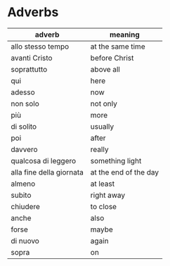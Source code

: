 # Adverbs

| adverb                   | meaning               |
| ------------------------ | --------------------- |
| allo stesso tempo        | at the same time      |
| avanti Cristo            | before Christ         |
| soprattutto              | above all             |
| qui                      | here                  |
| adesso                   | now                   |
| non solo                 | not only              |
| più                      | more                  |
| di solito                | usually               |
| poi                      | after                 |
| davvero                  | really                |
| qualcosa di leggero      | something light       |
| alla fine della giornata | at the end of the day |
| almeno                   | at least              |
| subito                   | right away            |
| chiudere                 | to close              |
| anche                    | also                  |
| forse                    | maybe                 |
| di nuovo                 | again                 |
| sopra                    | on                    |